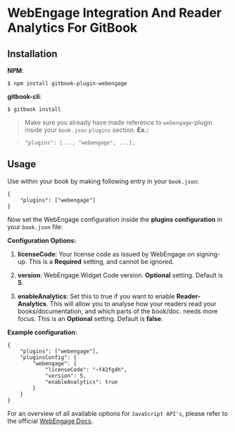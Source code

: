 WebEngage Integration And Reader Analytics For GitBook
==============

## Installation

**NPM**:

```
$ npm install gitbook-plugin-webengage
```

**gitbook-cli**:

```
$ gitbook install
```
> Make sure you already have made reference to `webengage`-plugin inside your `book.json` `plugins` section. **Ex.:**  

> ```"plugins": [..., "webengage", ...],```

## Usage

Use within your book by making following entry in your `book.json`:

```
{
    "plugins": ["webengage"]
}
```

Now set the WebEngage configuration inside the **plugins configuration** in your `book.json` file: 

**Configuration Options:**

1. **licenseCode**: Your license code as issued by WebEngage on signing-up. This is a **Required** setting, and cannot be ignored.

2. **version**: WebEngage Widget Code version. **Optional** setting. Default is **5**.

3. **enableAnalytics**: Set this to true if you want to enable **Reader-Analytics**. This will allow you to analyse how your readers read your books/documentation, and which parts of the book/doc. needs more focus.
This is an **Optional** setting. Default is **false**. 

**Example configuration:**
```
{
    "plugins": ["webengage"],
    "pluginsConfig": {
        "webengage": {
            "licenseCode": "~f42fg4h",
            "version": 5,
            "enableAnalytics": true
        }
    }
}
```

For an overview of all available options for `JavaScript API's`, please refer to the official [WebEngage Docs](http://docs.webengage.com).
